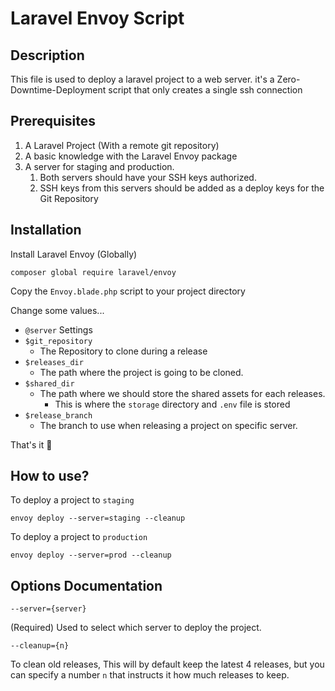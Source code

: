 # Laravel Envoy Script

## Description
This file is used to deploy a laravel project to a web server.
it's a Zero-Downtime-Deployment script that only creates a single ssh connection

## Prerequisites

1. A Laravel Project (With a remote git repository)
2. A basic knowledge with the Laravel Envoy package
3. A server for staging and production.
   1. Both servers should have your SSH keys authorized.
   2. SSH keys from this servers should be added as a deploy keys for the Git Repository

## Installation

Install Laravel Envoy (Globally)
```
composer global require laravel/envoy
```

Copy the `Envoy.blade.php` script to your project directory

Change some values...

- `@server` Settings
- `$git_repository`
  - The Repository to clone during a release
- `$releases_dir`
  - The path where the project is going to be cloned.
- `$shared_dir`
  - The path where we should store the shared assets for each releases.
    - This is where the `storage` directory and `.env` file is stored
- `$release_branch`
  - The branch to use when releasing a project on specific server.

That's it 🎉

## How to use?

To deploy a project to `staging`
```
envoy deploy --server=staging --cleanup
```
To deploy a project to `production`
```
envoy deploy --server=prod --cleanup
```

## Options Documentation

`--server={server}`

(Required) Used to select which server to deploy the project.

`--cleanup={n}`

To clean old releases, This will by default keep the latest 4 releases, but you can specify a number `n` that instructs it how much releases to keep.

